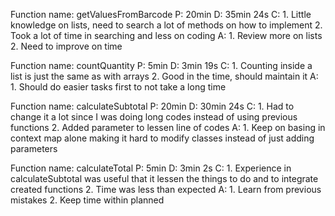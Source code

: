 Function name: getValuesFromBarcode
P: 20min
D: 35min 24s
C: 1. Little knowledge on lists, need to search a lot of methods on how to implement 2. Took a lot of time in searching and less on coding
A: 1. Review more on lists 2. Need to improve on time

Function name: countQuantity
P: 5min
D: 3min 19s
C: 1. Counting inside a list is just the same as with arrays 2. Good in the time, should maintain it
A: 1. Should do easier tasks first to not take a long time

Function name:  calculateSubtotal
P: 20min
D: 30min 24s
C: 1. Had to change it a lot since I was doing long codes instead of using previous functions 2. Added parameter to lessen line of codes
A: 1. Keep on basing in context map alone making it hard to modify classes instead of just adding parameters

Function name:  calculateTotal
P: 5min
D: 3min 2s
C: 1. Experience in calculateSubtotal was useful that it lessen the things to do and to integrate created functions 2. Time was less than expected
A: 1. Learn from previous mistakes 2. Keep time within planned

